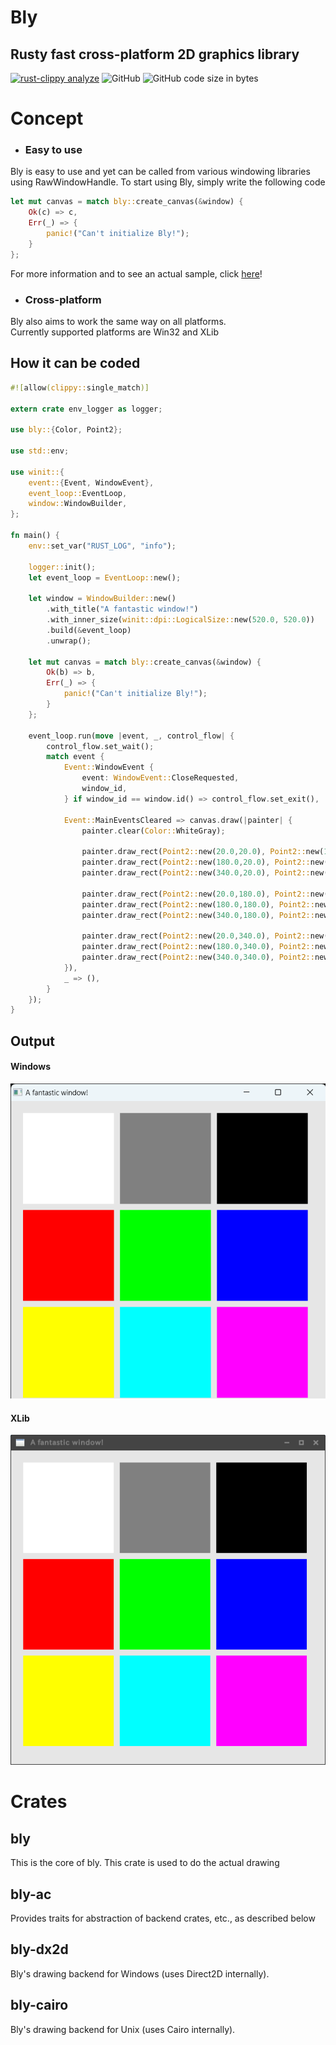 # Bly
## Rusty fast cross-platform 2D graphics library
[![rust-clippy analyze](https://github.com/Lattexshz/Bly/actions/workflows/rust-clippy.yml/badge.svg)](https://github.com/Lattexshz/Bly/actions/workflows/rust-clippy.yml)
![GitHub](https://img.shields.io/github/license/Lattexshz/Bly)
![GitHub code size in bytes](https://img.shields.io/github/languages/code-size/Lattexshz/Bly)

# Concept
 - ### Easy to use
   
 Bly is easy to use and yet can be called from various windowing libraries using RawWindowHandle.
 To start using Bly, simply write the following code

```rust
let mut canvas = match bly::create_canvas(&window) {
    Ok(c) => c,
    Err(_) => {
        panic!("Can't initialize Bly!");
    }
};
```
For more information and to see an actual sample, click [here](https://github.com/Lattexshz/Bly/blob/documentation/bly/examples/tiles.rs)!

- ### Cross-platform

Bly also aims to work the same way on all platforms.  
Currently supported platforms are Win32 and XLib

## How it can be coded
```Rust
#![allow(clippy::single_match)]

extern crate env_logger as logger;

use bly::{Color, Point2};

use std::env;

use winit::{
    event::{Event, WindowEvent},
    event_loop::EventLoop,
    window::WindowBuilder,
};

fn main() {
    env::set_var("RUST_LOG", "info");

    logger::init();
    let event_loop = EventLoop::new();

    let window = WindowBuilder::new()
        .with_title("A fantastic window!")
        .with_inner_size(winit::dpi::LogicalSize::new(520.0, 520.0))
        .build(&event_loop)
        .unwrap();

    let mut canvas = match bly::create_canvas(&window) {
        Ok(b) => b,
        Err(_) => {
            panic!("Can't initialize Bly!");
        }
    };

    event_loop.run(move |event, _, control_flow| {
        control_flow.set_wait();
        match event {
            Event::WindowEvent {
                event: WindowEvent::CloseRequested,
                window_id,
            } if window_id == window.id() => control_flow.set_exit(),

            Event::MainEventsCleared => canvas.draw(|painter| {
                painter.clear(Color::WhiteGray);

                painter.draw_rect(Point2::new(20.0,20.0), Point2::new(150.0,150.0), Color::Rgba(1.0, 1.0, 1.0, 1.0));
                painter.draw_rect(Point2::new(180.0,20.0), Point2::new(150.0,150.0), Color::Rgba(0.5, 0.5, 0.5, 1.0));
                painter.draw_rect(Point2::new(340.0,20.0), Point2::new(150.0,150.0), Color::Rgba(0.0, 0.0, 0.0, 1.0));

                painter.draw_rect(Point2::new(20.0,180.0), Point2::new(150.0,150.0), Color::Rgba(1.0, 0.0, 0.0, 1.0));
                painter.draw_rect(Point2::new(180.0,180.0), Point2::new(150.0,150.0), Color::Rgba(0.0, 1.0, 0.0, 1.0));
                painter.draw_rect(Point2::new(340.0,180.0), Point2::new(150.0,150.0), Color::Rgba(0.0, 0.0, 1.0, 1.0));

                painter.draw_rect(Point2::new(20.0,340.0), Point2::new(150.0,150.0), Color::Rgba(1.0, 1.0, 0.0, 1.0));
                painter.draw_rect(Point2::new(180.0,340.0), Point2::new(150.0,150.0), Color::Rgba(0.0, 1.0, 1.0, 1.0));
                painter.draw_rect(Point2::new(340.0,340.0), Point2::new(150.0,150.0), Color::Rgba(1.0, 0.0, 1.0, 1.0));
            }),
            _ => (),
        }
    });
}

```

## Output
#### Windows
![windows](res/img/tiles_windows.png)
#### XLib
![xlib](res/img/tiles_xlib.png)

# Crates

## bly
This is the core of bly. This crate is used to do the actual drawing

## bly-ac
Provides traits for abstraction of backend crates, etc., as described below

## bly-dx2d
Bly's drawing backend for Windows (uses Direct2D internally).

## bly-cairo
Bly's drawing backend for Unix (uses Cairo internally).
